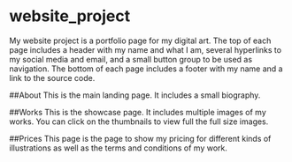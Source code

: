 # website_project
My website project is a portfolio page for my digital art. The top of each page includes a header with my name and what I am, several hyperlinks to my social media and email, and a small button group to be used as navigation. The bottom of each page includes a footer with my name and a link to the source code.

##About
This is the main landing page. It includes a small biography.

##Works
This is the showcase page. It includes multiple images of my works. You can click on the thumbnails to view full the full size images.

##Prices
This page is the page to show my pricing for different kinds of illustrations as well as the terms and conditions of my work.


